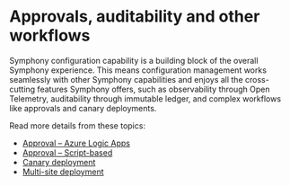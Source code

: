 # Approvals, auditability and other workflows

Symphony configuration capability is a building block of the overall Symphony experience. This means configuration management works seamlessly with other Symphony capabilities and enjoys all the cross-cutting features Symphony offers, such as observability through Open Telemetry, auditability through immutable ledger, and complex workflows like approvals and canary deployments.

Read more details from these topics:

* [Approval – Azure Logic Apps](../scenarios/gated-deployment-logic-app.md)
* [Approval – Script-based](../scenarios/gated-deployment-script.md)	
* [Canary deployment](../scenarios/canary-deployment.md)
* [Multi-site deployment](../scenarios/multisite-deployment.md)

